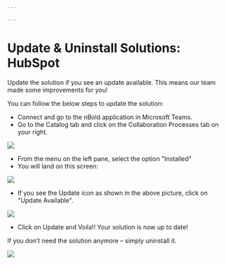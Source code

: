 ```yaml
---

---
```

# Update & Uninstall Solutions: HubSpot

Update the solution if you see an update available. This means our team made some improvements for you!

You can follow the below steps to update the solution:

* Connect and go to the nBold application in Microsoft Teams.
* Go to the Catalog tab and click on the Collaboration Processes tab on your right.

![](/media/screenshot-2022-11-07-at-15-52-01.png)

* From the menu on the left pane, select the option "Installed"
* You will land on this screen:

![](https://user-images.githubusercontent.com/112711544/199469812-bf63ac63-2c28-4f26-8793-ef2e6f6579ab.png)

* If you see the Update icon as shown in the above picture, click on "Update Available".

![](https://user-images.githubusercontent.com/112711544/199470633-ec9489f8-fc8a-4496-a352-6122e1e6c238.png)

* Click on Update and Voila!! Your solution is now up to date!

If you don’t need the solution anymore – simply uninstall it.

![](https://user-images.githubusercontent.com/112711544/199471329-bce385ff-aaec-4a96-8e1d-4e15ce7defa5.png)